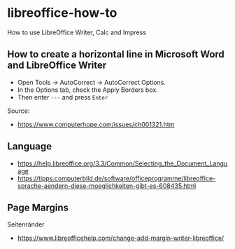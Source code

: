 # libreoffice-how-to
How to use LibreOffice Writer, Calc and Impress

## How to create a horizontal line in Microsoft Word and LibreOffice Writer

- Open Tools → AutoCorrect → AutoCorrect Options.
- In the Options tab, check the Apply Borders box.
- Then enter `---` and press `Enter`

Source:
- https://www.computerhope.com/issues/ch001321.htm

## Language

- https://help.libreoffice.org/3.3/Common/Selecting_the_Document_Language
- https://tipps.computerbild.de/software/officeprogramme/libreoffice-sprache-aendern-diese-moeglichkeiten-gibt-es-608435.html

## Page Margins
Seitenränder

- https://www.libreofficehelp.com/change-add-margin-writer-libreoffice/
